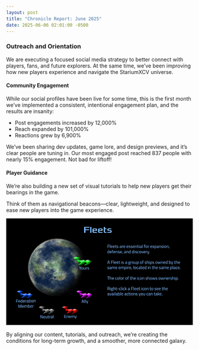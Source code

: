 ```yaml
---
layout: post
title: "Chronicle Report: June 2025"
date: 2025-06-06 02:01:00 -0500
---
```

### Outreach and Orientation

We are executing a focused social media strategy to better connect with players, fans, and future explorers. At the same time, we’ve been improving how new players experience and navigate the StariumXCV universe.

#### Community Engagement
While our social profiles have been live for some time, this is the first month we’ve implemented a consistent, intentional engagement plan, and the results are insanity:

- Post engagements increased by 12,000%
- Reach expanded by 101,000%
- Reactions grew by 6,900%

We’ve been sharing dev updates, game lore, and design previews, and it’s clear people are tuning in. Our most engaged post reached 837 people with nearly 15% engagement. Not bad for liftoff!

#### Player Guidance
We’re also building a new set of visual tutorials to help new players get their bearings in the game.

Think of them as navigational beacons—clear, lightweight, and designed to ease new players into the game experience.

![Tutorial Slide](/assets/tutorial.png)

By aligning our content, tutorials, and outreach, we’re creating the conditions for long-term growth, and a smoother, more connected galaxy.

